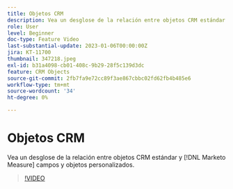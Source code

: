 ```yaml
---
title: Objetos CRM
description: Vea un desglose de la relación entre objetos CRM estándar y [!DNL Marketo Measure] campos y objetos personalizados.
role: User
level: Beginner
doc-type: Feature Video
last-substantial-update: 2023-01-06T00:00:00Z
jira: KT-11700
thumbnail: 347218.jpeg
exl-id: b31a4098-cb01-408c-9b29-28f5c139d3dc
feature: CRM Objects
source-git-commit: 2fb7fa9e72cc89f3ae867cbbc02fd62fb4b485e6
workflow-type: tm+mt
source-wordcount: '34'
ht-degree: 0%

---
```


# Objetos CRM

Vea un desglose de la relación entre objetos CRM estándar y [!DNL Marketo Measure] campos y objetos personalizados.

>[!VIDEO](https://video.tv.adobe.com/v/347218/?quality=12&learn=on)
